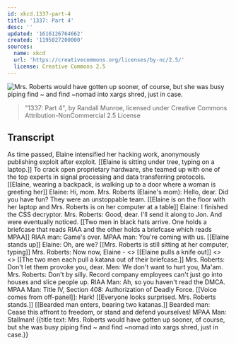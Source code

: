 ```yaml
---
id: xkcd.1337-part-4
title: '1337: Part 4'
desc: ''
updated: '1616126764662'
created: '1195027200000'
sources:
  name: xkcd
  url: 'https://creativecommons.org/licenses/by-nc/2.5/'
  license: Creative Commons 2.5
---
```

![Mrs. Roberts would have gotten up sooner, of course, but she was busy piping find ~ and find ~nomad into xargs shred, just in case.](https://imgs.xkcd.com/comics/1337_part_4.png)
> "1337: Part 4", by Randall Munroe, licensed under Creative Commons Attribution-NonCommercial 2.5 License

## Transcript
As time passed, Elaine intensified her hacking work, anonymously publishing exploit after exploit.
[[Elaine is sitting under tree, typing on a laptop.]]
To crack open proprietary hardware, she teamed up with one of the top experts in signal processing and data transferring protocols.
[[Elaine, wearing a backpack, is walking up to a door where a woman is greeting her]]
Elaine: Hi, mom.
Mrs. Roberts (Elaine's mom): Hello, dear. Did you have fun?
They were an unstoppable team.
[[Elaine is on the floor with her laptop and Mrs. Roberts is on her computer at a table]]
Elaine: I finished the CSS decryptor.
Mrs. Roberts: Good, dear. I'll send it along to Jon.
And were eventually noticed.
[[Two men in black hats arrive.  One holds a briefcase that reads RIAA and the other holds a briefcase which reads MPAA]]
RIAA man: Game's over.
MPAA man: You're coming with us.
[[Elaine stands up]] 
Elaine: Oh, are we?
[[Mrs. Roberts is still sitting at her computer, typing]]
Mrs. Roberts: Now now, Elaine -
<<shink>> [[Elaine pulls a knife out]]
<<shing>> <<shing>> [[The two men each pull a katana out of their briefcase.]]
Mrs. Roberts: Don't let them provoke you, dear.
Men: We don't want to hurt you, Ma'am.
Mrs. Roberts: Don't by silly. Record company employees can't just go into houses and slice people up.
RIAA Man: Ah, so you haven't read the DMCA.
MPAA Man: Title IV, Section 408: Authorization of Deadly Force.
[[Voice comes from off-panel]]: Hark!
[[Everyone looks surprised. Mrs. Roberts stands.]]
[[Bearded man enters, bearing two katanas.]]
Bearded man: Cease this affront to freedom, or stand and defend yourselves!
MPAA Man: Stallman!
{{title text: Mrs. Roberts would have gotten up sooner, of course, but she was busy piping find ~ and find ~nomad into xargs shred, just in case.}}
